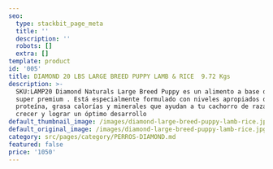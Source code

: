 ```yaml
---
seo:
  type: stackbit_page_meta
  title: ''
  description: ''
  robots: []
  extra: []
template: product
id: '005'
title: DIAMOND 20 LBS LARGE BREED PUPPY LAMB & RICE  9.72 Kgs
description: >-
  SKU:LAMP20 Diamond Naturals Large Breed Puppy es un alimento a base de cordero
  super premium . Está especialmente formulado con niveles apropiados de
  proteína, grasa calorías y minerales que ayudan a tu cachorro de raza grande a
  crecer y lograr un óptimo desarrollo
default_thumbnail_image: /images/diamond-large-breed-puppy-lamb-rice.jpg
default_original_image: /images/diamond-large-breed-puppy-lamb-rice.jpg
category: src/pages/category/PERROS-DIAMOND.md
featured: false
price: '1050'
---
```

